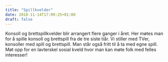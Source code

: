 ```yaml
---
title: "Spillkvelder"
date: 2018-11-14T17:09:25+01:00
draft: false
---
```

Konsoll og brettspillkvelder blir arrangert flere ganger i året. Her møtes man for å spille konsoll og brettspill fra de tre siste tiår. Vi stiller med TVer, konsoller med spill og brettspill. Man står også fritt til å ta med egne spill. Møt opp for en lavterskel sosial kveld hvor man kan møte folk med felles interesser!
